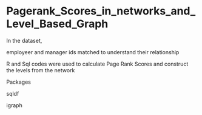 # Pagerank_Scores_in_networks_and_Level_Based_Graph

In the dataset,

employeer and manager ids matched to understand their relationship 

R and Sql codes were used to calculate Page Rank Scores and construct the levels from the network

Packages

sqldf

igraph
